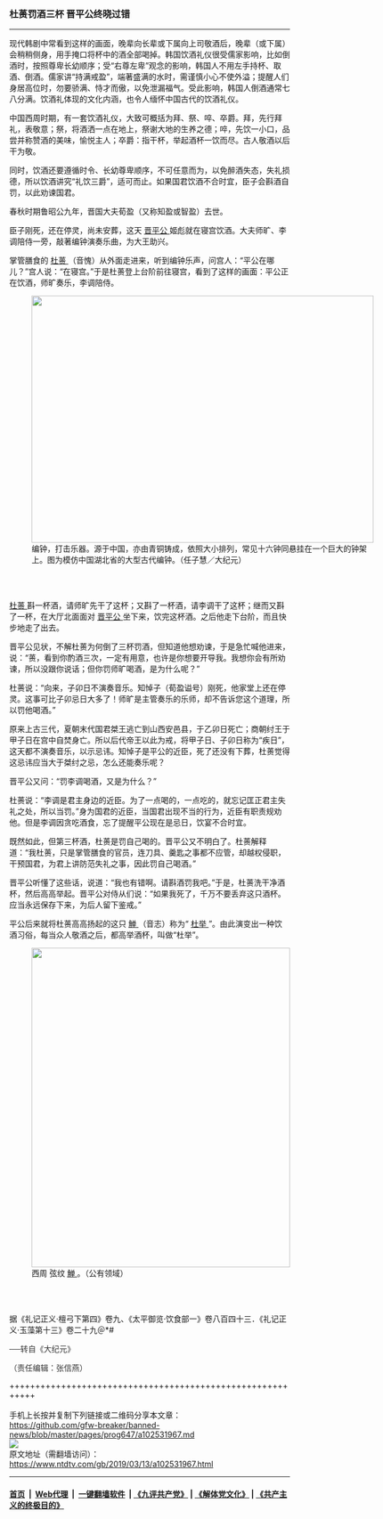 ### 杜蒉罚酒三杯 晋平公终晓过错
------------------------

<div class="post_content" itemprop="articleBody">
 <div class="column">
  <div class="arttop mbottom20">
   现代韩剧中常看到这样的画面，晚辈向长辈或下属向上司敬酒后，晚辈（或下属）会稍稍侧身，用手掩口将杯中的酒全部喝掉。韩国饮酒礼仪很受儒家影响，比如倒酒时，按照尊卑长幼顺序；受“右尊左卑”观念的影响，韩国人不用左手持杯、取酒、倒酒。儒家讲“持满戒盈”，端著盛满的水时，需谨慎小心不使外溢；提醒人们身居高位时，勿要骄满、恃才而傲，以免泄漏福气。受此影响，韩国人倒酒通常七八分满。饮酒礼体现的文化内涵，也令人缅怀中国古代的饮酒礼仪。
  </div>
 </div>
 <p>
  中国西周时期，有一套饮酒礼仪，大致可概括为拜、祭、啐、卒爵。拜，先行拜礼，表敬意；祭，将酒洒一点在地上，祭谢大地的生养之德；啐，先饮一小口，品尝并称赞酒的美味，愉悦主人；卒爵：指干杯，举起酒杯一饮而尽。古人敬酒以后干为敬。
 </p>
 <p>
  同时，饮酒还要遵循时令、长幼尊卑顺序，不可任意而为，以免醉酒失态，失礼损德，所以饮酒讲究“礼饮三爵”，适可而止。如果国君饮酒不合时宜，臣子会斟酒自罚，以此劝谏国君。
 </p>
 <p>
  春秋时期鲁昭公九年，晋国大夫荀盈（又称知盈或智盈）去世。
 </p>
 <p>
  臣子刚死，还在停灵，尚未安葬，这天
  <a href="https://www.ntdtv.com/gb/晋平公.htm">
   晋平公
  </a>
  姬彪就在寝宫饮酒。大夫师旷、李调陪侍一旁，敲著编钟演奏乐曲，为大王助兴。
 </p>
 <p>
  掌管膳食的
  <a href="https://www.ntdtv.com/gb/杜蒉.htm">
   杜蒉
  </a>
  （音愧）从外面走进来，听到编钟乐声，问宫人：“平公在哪儿？”宫人说：“在寝宫。”于是杜蒉登上台阶前往寝宫，看到了这样的画面：平公正在饮酒，师旷奏乐，李调陪侍。
 </p>
 <figure class="wp-caption aligncenter" id="attachment_6277458" style="width: 614px;">
  <a href="http://i.epochtimes.com/assets/uploads/2009/02/902090004031369.jpg">
   <img alt="" class=" wp-image-6277458" height="444" src="http://i.epochtimes.com/assets/uploads/2009/02/902090004031369.jpg" width="614"/>
  </a>
  <br/><figcaption class="wp-caption-text">
   编钟，打击乐器。源于中国，亦由青铜铸成，依照大小排列，常见十六钟同悬挂在一个巨大的钟架上。图为模仿中国湖北省的大型古代编钟。（任子慧／大纪元）
  </figcaption><br/>
 </figure><br/>
 <p>
  <a href="https://www.ntdtv.com/gb/杜蒉.htm">
   杜蒉
  </a>
  斟一杯酒，请师旷先干了这杯；又斟了一杯酒，请李调干了这杯；继而又斟了一杯，在大厅北面面对
  <a href="https://www.ntdtv.com/gb/晋平公.htm">
   晋平公
  </a>
  坐下来，饮完这杯酒。之后他走下台阶，而且快步地走了出去。
 </p>
 <p>
  晋平公见状，不解杜蒉为何倒了三杯罚酒，但知道他想劝谏，于是急忙喊他进来，说：“蒉，看到你酌酒三次，一定有用意，也许是你想要开导我。我想你会有所劝谏，所以没跟你说话；但你罚师旷喝酒，是为什么呢？”
 </p>
 <p>
  杜蒉说：“向来，子卯日不演奏音乐。知悼子（荀盈谥号）刚死，他家堂上还在停灵。这事可比子卯忌日大多了！师旷是主管奏乐的乐师，却不告诉您这个道理，所以罚他喝酒。”
 </p>
 <p>
  原来上古三代，夏朝末代国君桀王逃亡到山西安邑县，于乙卯日死亡；商朝纣王于甲子日在宫中自焚身亡。所以后代帝王以此为戒，将甲子日、子卯日称为“疾日”，这天都不演奏音乐，以示忌讳。知悼子是平公的近臣，死了还没有下葬，杜蒉觉得这忌讳应当大于桀纣之忌，怎么还能奏乐呢？
 </p>
 <p>
  晋平公又问：“罚李调喝酒，又是为什么？”
 </p>
 <p>
  杜蒉说：“李调是君主身边的近臣。为了一点喝的，一点吃的，就忘记匡正君主失礼之处，所以当罚。”身为国君的近臣，当国君出现不当的行为，近臣有职责规劝他。但是李调因贪吃酒食，忘了提醒平公现在是忌日，饮宴不合时宜。
 </p>
 <p>
  既然如此，但第三杯酒，杜蒉是罚自己喝的。晋平公又不明白了。杜蒉解释道：“我杜蒉，只是掌管膳食的官员，连刀具、羹匙之事都不应管，却越权侵职，干预国君，为君上讲防范失礼之事，因此罚自己喝酒。”
 </p>
 <p>
  晋平公听懂了这些话，说道：“我也有错啊。请斟酒罚我吧。”于是，杜蒉洗干净酒杯，然后高高举起。晋平公对侍从们说：“如果我死了，千万不要丢弃这只酒杯。应当永远保存下来，为后人留下鉴戒。”
 </p>
 <p>
  平公后来就将杜蒉高高扬起的这只
  <a href="https://www.ntdtv.com/gb/觯.htm">
   觯
  </a>
  （音志）称为“
  <a href="https://www.ntdtv.com/gb/杜举.htm">
   杜举
  </a>
  ”。由此演变出一种饮酒习俗，每当众人敬酒之后，都高举酒杯，叫做“杜举”。
 </p>
 <figure class="wp-caption aligncenter" id="attachment_11081130" style="width: 464px;">
  <a href="http://i.epochtimes.com/assets/uploads/2019/03/PK1A002095N000000000AA.jpg">
   <img alt="" class=" wp-image-11081130" height="574" src="http://i.epochtimes.com/assets/uploads/2019/03/PK1A002095N000000000AA-450x557.jpg" width="464"/>
  </a>
  <br/><figcaption class="wp-caption-text">
   西周 弦纹
   <a href="https://www.ntdtv.com/gb/觯.htm">
    觯
   </a>
   。（公有领域）
  </figcaption><br/>
 </figure><br/>
 <p>
  据《礼记正义·檀弓下第四》卷九、《太平御览·饮食部一》卷八百四十三．《礼记正义·玉藻第十三》卷二十九＠*#
 </p>
 <p>
  <span style="color: #343434; font-family: helvetica neue, helvetica, arial, sans-serif;">
   ──转自《大纪元》
  </span>
 </p>
 <p>
  <span style="color: #343434; font-family: helvetica neue, helvetica, arial, sans-serif;">
   （责任编辑：张信燕）
  </span>
 </p>
 <div class="single_ad">
 </div>
</div>

+++++++++++++++++++++++++++++++++++++++++++++++++++++++++++<br/><br/>
手机上长按并复制下列链接或二维码分享本文章：<br/>
https://github.com/gfw-breaker/banned-news/blob/master/pages/prog647/a102531967.md <br/>
<a href='https://github.com/gfw-breaker/banned-news/blob/master/pages/prog647/a102531967.md'><img src='https://github.com/gfw-breaker/banned-news/blob/master/pages/prog647/a102531967.md.png'/></a> <br/>
原文地址（需翻墙访问）：https://www.ntdtv.com/gb/2019/03/13/a102531967.html


------------------------
#### [首页](https://github.com/gfw-breaker/banned-news/blob/master/README.md) &nbsp;|&nbsp; [Web代理](https://github.com/labour-camp/helloworld) &nbsp;|&nbsp; [一键翻墙软件](https://github.com/gfw-breaker/nogfw/blob/master/README.md) &nbsp;| [《九评共产党》](https://github.com/gfw-breaker/9ping.md/blob/master/README.md#九评之一评共产党是什么) | [《解体党文化》](https://github.com/gfw-breaker/jtdwh.md/blob/master/README.md) | [《共产主义的终极目的》](https://github.com/gfw-breaker/gczydzjmd.md/blob/master/README.md)

